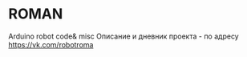 # ROMAN
Arduino robot code&amp; misc
Описание и дневник проекта - по адресу https://vk.com/robotroma